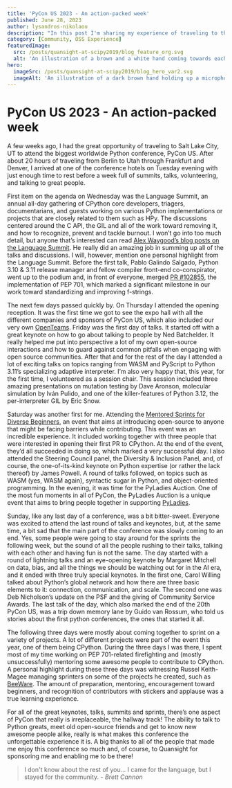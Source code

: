 ```yaml
---
title: 'PyCon US 2023 - An action-packed week'
published: June 28, 2023
author: lysandros-nikolaou
description: "In this post I'm sharing my experience of traveling to the US for PyCon US 2023"
category: [Community, OSS Experience]
featuredImage:
  src: /posts/quansight-at-scipy2019/blog_feature_org.svg
  alt: 'An illustration of a brown and a white hand coming towards each other to pass a business card with the logo of Quansight Labs.'
hero:
  imageSrc: /posts/quansight-at-scipy2019/blog_hero_var2.svg
  imageAlt: 'An illustration of a dark brown hand holding up a microphone, with some graphical elements highlighting the top of the microphone.'
---
```


# PyCon US 2023 - An action-packed week

A few weeks ago, I had the great opportunity of traveling to Salt Lake City,
UT to attend the biggest worldwide Python conference, PyCon US. After about
20 hours of traveling from Berlin to Utah through Frankfurt and Denver, I arrived
at one of the conference hotels on Tuesday evening with just enough time to rest
before a week full of summits, talks, volunteering, and talking to great people.

First item on the agenda on Wednesday was the Language Summit, an annual all-day
gathering of CPython core developers, triagers, documentarians, and guests working
on various Python implementations or projects that are closely related to them
such as HPy. The discussions centered around the C API, the GIL and all of the
work toward removing it, and how to recognize, prevent and tackle burnout. I won’t
go into too much detail, but anyone that’s interested can read [Alex Waygood’s blog
posts on the Language Summit](https://pyfound.blogspot.com/2023/05/the-python-language-summit-2023_29.html).
He really did an amazing job in summing up all of the talks and discussions. I will,
however, mention one personal highlight from the Language Summit. Before the first
talk, Pablo Galindo Salgado, Python 3.10 & 3.11 release manager and fellow compiler
front-end co-conspirator, went up to the podium and, in front of everyone, merged
[PR #102855](https://github.com/python/cpython/pull/102855), the implementation of
PEP 701, which marked a significant milestone in our work toward standardizing and
improving f-strings.

The next few days passed quickly by. On Thursday I attended the opening reception.
It was the first time we got to see the expo hall with all the different companies
and sponsors of PyCon US, which also included our very own [OpenTeams](https://www.openteams.com/).
Friday was the first day of talks. It started off with a great keynote on how to go
about talking to people by Ned Batchelder. It really helped me put into perspective
a lot of my own open-source interactions and how to guard against common pitfalls
when engaging with open source communities. After that and for the rest of the day I
attended a lot of exciting talks on topics ranging from WASM and PyScript to Python
3.11’s specializing adaptive interpreter. I’m also very happy that, this year, for
the first time, I volunteered as a session chair. This session included three
amazing presentations on mutation testing by Dave Aronson, molecular simulation by
Iván Pulido, and one of the killer-features of Python 3.12, the per-interpreter GIL
by Eric Snow.

Saturday was another first for me. Attending the [Mentored Sprints for Diverse
Beginners](https://mentored-sprints.netlify.app/), an event that aims at introducing
open-source to anyone that might be facing barriers while contributing. This event
was an incredible experience. It included working together with three people that
were interested in opening their first PR to CPython. At the end of the event,
they’d all succeeded in doing so, which marked a very successful day. I also attended
the Steering Council panel, the Diversity & Inclusion Panel, and, of course, the
one-of-its-kind keynote on Python expertise (or rather the lack thereof) by James
Powell. A round of talks followed, on topics such as WASM (yes, WASM again), syntactic
sugar in Python, and object-oriented programming. In the evening, it was time for
the PyLadies Auction. One of the most fun moments in all of PyCon, the PyLadies
Auction is a unique event that aims to bring people together in supporting [PyLadies](https://pyladies.com/).

Sunday, like any last day of a conference, was a bit bitter-sweet. Everyone was
excited to attend the last round of talks and keynotes, but, at the same time, a
bit sad that the main part of the conference was slowly coming to an end. Yes,
some people were going to stay around for the sprints the following week, but the
sound of all the people rushing to their talks, talking with each other and having
fun is not the same. The day started with a round of lightning talks and an
eye-opening keynote by Margaret Mitchell on data, bias, and all the things we should
be watching out for in the AI era, and it ended with three truly special keynotes.
In the first one, Carol Willing talked about Python’s global network and how there are
three basic elements to it: connection, communication, and scale. The second one was
Deb Nicholson’s update on the PSF and the giving of Community Service Awards. The
last talk of the day, which also marked the end of the 20th PyCon US, was a trip down
memory lane by Guido van Rossum, who told us stories about the first python conferences,
the ones that started it all.

The following three days were mostly about coming together to sprint on a variety of
projects. A lot of different projects were part of the event this year, one of them
being CPython. During the three days I was there, I spent most of my time working on
PEP 701-related firefighting and (mostly unsuccessfully) mentoring some awesome people
to contribute to CPython. A personal highlight during these three days was witnessing
Russel Keith-Magee managing sprinters on some of the projects he created, such as
[BeeWare](https://beeware.org/). The amount of preparation, mentoring, encouragement
toward beginners, and recognition of contributors with stickers and applause was a
true learning experience.

For all of the great keynotes, talks, summits and sprints, there’s one aspect of PyCon
that really is irreplaceable, the hallway track! The ability to talk to Python greats,
meet old open-source friends and get to know new awesome people alike, really is what
makes this conference the unforgettable experience it is. A big thanks to all of the
people that made me enjoy this conference so much and, of course, to Quansight for
sponsoring me and enabling me to be there!


> I don't know about the rest of you... I came for the language, but I stayed for the community.
> *- Brett Cannon*
